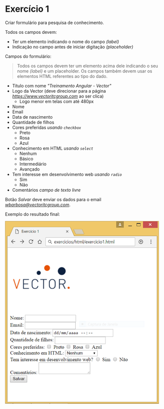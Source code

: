 # Exercício 1

Criar formulário para pesquisa de conhecimento.

Todos os campos devem:

- Ter um elemento indicando o nome do campo *(label)*
- Indicação no campo antes de iniciar digitação *(placeholder)*

Campos do formulário:

> Todos os campos devem ter um elemento acima dele indicando o seu nome *(label)* e um placeholder.
> Os campos também devem usar os elementos HTML referentes ao tipo do dado.

- Título com nome *"Treinamento Angular - Vector"*
- Logo da Vector (deve direcionar para a página *<https://www.vectoritcgroup.com>* ao ser clica)
  - Logo menor em telas com até 480px
- Nome
- Email
- Data de nascimento
- Quantidade de filhos
- Cores preferidas *usando `checkbox`*
  - Preto
  - Rosa
  - Azul
- Conhecimento em HTML *usando `select`*
  - Nenhum
  - Básico
  - Intermediário
  - Avançado
- Tem interesse em desenvolvimento web *usando `radio`*
  - Sim
  - Não
- Comentários *campo de texto livre*

Botão *Salvar* deve enviar os dados para o email *<wbarbosa@vectoritcgroup.com>*.

Exemplo do resultado final:

![Exemplo do resultado final](exemplo_exercicio1.png)
